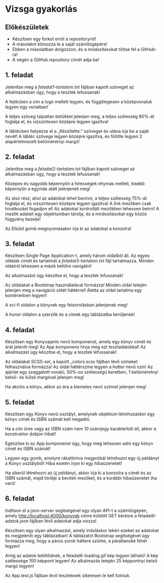# Vizsga gyakorlás

## Előkészületek

* Készítsen egy forkot erről a repositoryról!
* A másolatot klónozza le a saját számítógépére!
* Ebben a másolatban dolgozzon, és a módosításokat töltse fel a GitHub-ra!
* A végén a GitHub repository címét adja be!

## 1. feladat

Jelenítse meg a *feladat1-tartalom.txt* fájlban kapott szöveget az alkalmazásban úgy, hogy a tesztek lefussanak!

A fejlécben a cím a logó mellett legyen, és függőlegesen a középvonaluk legyen egy vonalban!

A teljes szöveg talpatlan betűkkel jelenjen meg, a teljes szélesség 80%-át foglalja el, és vízszintesen középre legyen igazítva!

A láblécben helyezze el a „Készítette:” szöveget és utána írja be a saját nevét! A lábléc szövege legyen középre igazítva, és fölötte legyen 2 alapértelmezett betűméretnyi margó!

## 2. feladat

Jelenítse meg a *feladat2-tartalom.txt* fájlban kapott szöveget az alkalmazásban úgy, hogy a tesztek lefussanak!

Közepes és nagyobb képernyőn a hírességek ehymás mellett, kisebb képernyőn a egymás alatt jelenjenek meg!

Az alsó rész, ahol az adatokat lehet bevinni, a teljes szélesség 75%-át foglalja el, és vízszintesen középre legyen igazítva! A link mezőben csak hivatkozást fogadjon el!
Az adatokat kontrollált mezőkben lehessen beírni! A mezők adatait egy objektumban tárolja, és a módosításokat egy közös függvény kezelje!

Az Elküld gomb megnyomásakor írja ki az adatokat a konzolra!

## 3. feladat

Készítsen Single Page Application-t, amely három oldalból áll. Az egyes oldalak címét és tartalmát a *feladat3-tartalom.txt* fájl tartalmazza. Minden oldalról lehessen a másik kettőre navigálni!

Az alkalmazást úgy készítse el, hogy a tesztek lefussanak!

Az oldalakat a Bootstrap használatával formázza! Minden oldal tetején jelenjen meg a navigáció sötét háttérrel! Alatta az oldal tartalma egy konténerben legyen!

A sci-fi oldalon a könyvek egy felsorolásban jelenjenek meg!

A hunor oldalon a szerzők és a címek egy táblázatba kerüljenek!

## 4. feladat

Készítsen egy Konyvajanlo nevű komponenst, amely egy könyv címét és árát jeleníti meg! Az App komponens hívja meg ezt tesztadatokkal! Az alkalmazást úgy készítse el, hogy a tesztek lefussanak!

Az oldalakat SCSS-sel, a kapott *_colors.scss* fájlban lévő színeket felhasználva formázza! 
Az oldal háttérszíne legyen a *hatter* nevű szín! Az ajánlat egy szaggatott vonalú, 50%-os szélességű keretben, 1 betűméretnyi belső- és külső margóval jelenjen meg!

Ha akciós a könyv, akkor az ára a kiemeles nevű színnel jelenjen meg!

## 5. feladat

Készítsen egy *Konyv* nevű osztályt, amelynek objektum létrehozáskor egy könyv címét és ISBN számát kell megadni.

Ha a cím üres vagy az ISBN szám nem 10 számjegy karakterből áll, akkor a konstruktor dobjon hibát!

Egészítse ki az App komponenst úgy, hogy meg lehessen adni egy könyv címét és ISBN számát!

Legyen egy gomb, amelyre rákattintva megpróbál létrehozni egy új példányt a Konyv osztályból!
Hiba esetén írjon ki egy hibaüzenetet!

Ha sikerül létrehozni az új példányt, akkor írja ki a konzolra a címét és az ISBN számát, majd törölje a beviteli mezőket, és a korábbi hibaüzenetet (ha van)!

## 6. feladat

Indítson el a json-server segítségével egy olyan API-t a számítógépén, amely <http://localhost:4000/konyvek> címre küldött GET kérésre a feladat6-adatok.json fájlban lévő adatokat adja vissza!

Készítsen egy olyan alkalmazást, amely induláskor lekéri ezeket az adatokat és megjeleníti egy táblázatban! A táblázatot Bootstrap segítségével úgy formázza meg, hogy a páros sorok háttere szürke, a páratlanoké fehér legyen!

Amíg az adatok letöltődnek, a feladat6-loading.gif kép legyen látható! A kép szélessége 100 képpont legyen! Az alkalmazás tetején 25 képpontnyi belső margó legyen!

Az App.test.js fájlban lévő teszteknek sikeresen le kell futniuk.
